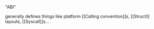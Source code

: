 "ABI"

generally defines things like platform [[Calling convention]]s, [[Struct]] layouts, [[Syscall]]s...